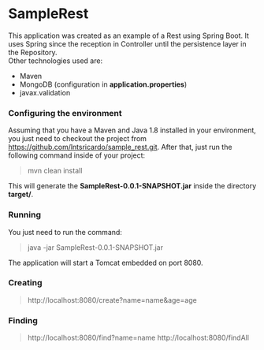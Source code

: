# SampleRest

This application was created as an example of a Rest using Spring Boot. It uses Spring since the reception in Controller until the persistence layer in the Repository.<br>
Other technologies used are:
- Maven
- MongoDB (configuration in **application.properties**)
- javax.validation

### Configuring the environment

Assuming that you have a Maven and Java 1.8 installed in your environment, you just need to checkout the project from https://github.com/lntsricardo/sample_rest.git. After that, just run the following command inside of your project:
> mvn clean install

This will generate the **SampleRest-0.0.1-SNAPSHOT.jar** inside the directory **target/**.


### Running

You just need to run the command:
> java -jar SampleRest-0.0.1-SNAPSHOT.jar

The application will start a Tomcat embedded on port 8080.

### Creating

> http://localhost:8080/create?name=name&age=age

### Finding

> http://localhost:8080/find?name=name
> http://localhost:8080/findAll
